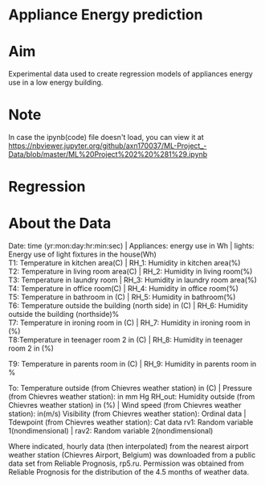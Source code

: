 # Appliance Energy prediction
# Aim
Experimental data used to create regression models of appliances energy use in a low energy building.

# Note 
In case the ipynb(code) file doesn't load, you can view it at https://nbviewer.jupyter.org/github/axn170037/ML-Project_-Data/blob/master/ML%20Project%202%20%281%29.ipynb     
#  Regression

# About the Data

Date: time (yr:mon:day:hr:min:sec)    |  Appliances: energy use in Wh   |  lights: Energy use of light fixtures in the house(Wh)  
T1: Temperature in kitchen area(C)            |                              RH_1: Humidity in kitchen area(%)      
T2: Temperature in living room area(C)        |                              RH_2: Humidity in living room(%)         
T3: Temperature in laundry room               |                              RH_3: Humidity in laundry room area(%)             
T4: Temperature in office room(C)             |                              RH_4: Humidity in office room(%)       
T5: Temperature in bathroom in (C)            |                              RH_5: Humidity in bathroom(%)                    
T6: Temperature outside the building (north side) in (C)     |              RH_6: Humidity outside the building (northside)%    
T7: Temperature in ironing room in (C)                       |               RH_7: Humidity in ironing room in (%)    
T8:Temperature in teenager room 2 in (C)                     |               RH_8: Humidity in teenager room 2 in (%) 

T9: Temperature in parents room in (C)                       |              RH_9: Humidity in parents room in %

To: Temperature outside (from Chievres weather station) in (C)   |           Pressure (from Chievres weather station): in mm Hg
RH_out: Humidity outside (from Chievres weather station) in (%)  |           Wind speed (from Chievres weather station): in(m/s)
Visibility (from Chievres weather station): Ordinal data         |           Tdewpoint (from Chievres weather station): Cat data
rv1: Random variable 1(nondimensional)                           |           rav2: Random variable 2(nondimensional)

Where indicated, hourly data (then interpolated) from the nearest airport weather station (Chievres Airport, Belgium) was downloaded from a public data set from Reliable Prognosis, rp5.ru. Permission was obtained from Reliable Prognosis for the distribution of the 4.5 months of weather data.
